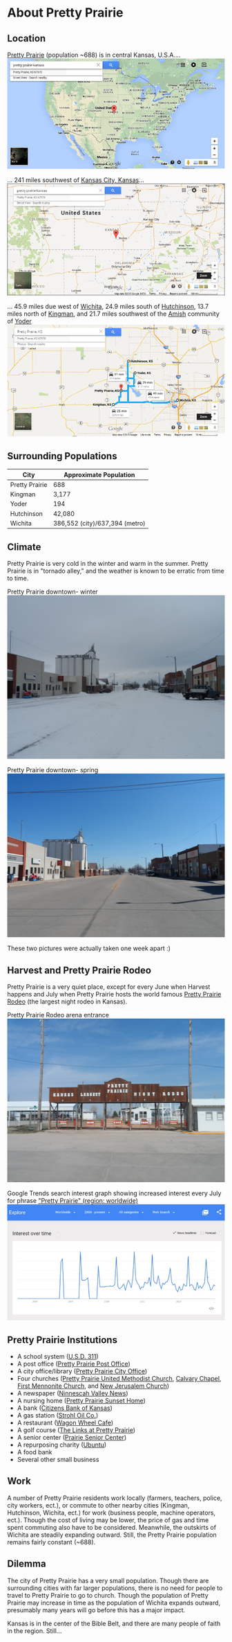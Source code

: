 # About Pretty Prairie

## Location
[Pretty Prairie](http://en.wikipedia.org/wiki/Pretty_Prairie,_Kansas) (population ~688) is in central Kansas, U.S.A....
![](google-maps-and-trends/google-map-usa-pretty-prairie.jpg)

...  241 miles southwest of [Kansas City, Kansas](http://en.wikipedia.org/wiki/Kansas_City_metropolitan_area)... 
![](google-maps-and-trends/google-map-pretty-prairie-kansas.jpg)

... 45.9 miles due west of [Wichita](http://en.wikipedia.org/wiki/Wichita,_Kansas), 24.9 miles south of [Hutchinson](http://en.wikipedia.org/wiki/Hutchinson,_Kansas), 13.7 miles north of [Kingman](http://en.wikipedia.org/wiki/Kingman,_Kansas), and 21.7 miles southwest of the [Amish](http://en.wikipedia.org/wiki/Amish) community of [Yoder](http://en.wikipedia.org/wiki/Yoder,_Kansas)
![](google-maps-and-trends/google-map-pretty-prairie-region.png) 

## Surrounding Populations

| City | Approximate Population |
| -- | -- |
| Pretty Prairie | 688 |
| Kingman | 3,177 |
| Yoder | 194 |
| Hutchinson | 42,080 |
| Wichita | 386,552 (city)/637,394 (metro) |

## Climate
Pretty Prairie is very cold in the winter and warm in the summer. Pretty Prairie is in "tornado alley," and the weather is known to be erratic from time to time. 

Pretty Prairie downtown- winter
![](pretty-prairie/pretty-prairie-downtown-snow.jpg)

Pretty Prairie downtown- spring
![](pretty-prairie/pretty-prairie-downtown.jpg)

These two pictures were actually taken one week apart :) 

## Harvest and Pretty Prairie Rodeo
Pretty Prairie is a very quiet place, except for every June when Harvest happens and July when Pretty Prairie hosts the world famous 
[Pretty Prairie Rodeo](http://www.pprodeo.com) (the largest night rodeo in Kansas). 

Pretty Prairie Rodeo arena entrance
![](pretty-prairie/pretty-prairie-rodeo.jpg)

Google Trends search interest graph showing increased interest every July for phrase ["Pretty Prairie" (region: worldwide)](http://www.google.com/trends/explore#q=pretty%20prairie) 
![](google-maps-and-trends/google-trends-pretty-prairie-worldwide.jpg)

## Pretty Prairie Institutions
* A school system ([U.S.D. 311](http://www.usd311.com))
* A post office ([Pretty Prairie Post Office](http://www.uspspostoffices.com/ks/pretty-prairie/pretty-prairie))
* A city office/library ([Pretty Prairie City Office](http://members.hutchchamber.com/Government-Public-Office/City-of-Pretty-Prairie-1513))
* Four churches ([Pretty Prairie United Methodist Church](http://www.prettyprairieumc.org), [Calvary Chapel](http://calvarychapel-pp.com), [First Mennonite Church](http://www.fmcprettyprairie.org), and [New Jerusalem Church](http://prettyprairiechurch.org))
* A newspaper ([Ninnescah Valley News](https://www.facebook.com/pages/Ninnescah-Valley-News/142191375827044))
* A nursing home ([Pretty Prairie Sunset Home](http://prairiesunsethome.org))
* A bank ([Citizens Bank of Kansas](https://www.citizensbankofkansas.com/MyCommunity/MyLocations/PrettyPrairie))
* A gas station ([Strohl Oil Co.](https://plus.google.com/102940219961032410746/about?gl=us&hl=en))
* A restaurant ([Wagon Wheel Cafe](https://plus.google.com/101663998196844699536/about?gl=us&hl=en))
* A golf course ([The Links at Pretty Prairie](http://www.prettyprairiegolf.com))
* A senior center ([Prairie Senior Center](https://www.facebook.com/pages/Prairie-Senior-Center/115988521762791))
* A repurposing charity ([Ubuntu](http://www.ubuntuks.com))
* A food bank
* Several other small business

## Work
A number of Pretty Prairie residents work locally (farmers, teachers, police, city workers, ect.), or commute to other nearby cities (Kingman, Hutchinson, Wichita, ect.) for work (business people, machine operators, ect.). Though the cost of living may be lower, the price of gas and time spent commuting also have to be considered. Meanwhile, the outskirts of Wichita are steadily expanding outward. Still, the Pretty Prairie population remains fairly constant (~688). 

## Dilemma
The city of Pretty Prairie has a very small population. Though there are surrounding cities with far larger populations, there is no need for people to travel to Pretty Prairie to go to church. Though the population of Pretty Prairie may increase in time as the population of Wichita expands outward, presumably many years will go before this has a major impact. 

Kansas is in the center of the Bible Belt, and there are many people of faith in the region. Still...

